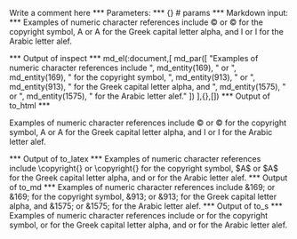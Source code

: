 Write a comment here
*** Parameters: ***
{} # params 
*** Markdown input: ***
Examples of numeric character references include &#169; or &#xA9; for the copyright symbol, &#913; or &#x391; for the Greek capital letter alpha, and &#1575; or &#x627; for the Arabic letter alef.


*** Output of inspect ***
md_el(:document,[
	md_par([
		"Examples of numeric character references include ",
		md_entity(169),
		" or ",
		md_entity(169),
		" for the copyright symbol, ",
		md_entity(913),
		" or ",
		md_entity(913),
		" for the Greek capital letter alpha, and ",
		md_entity(1575),
		" or ",
		md_entity(1575),
		" for the Arabic letter alef."
	])
],{},[])
*** Output of to_html ***
<p>Examples of numeric character references include © or © for the copyright symbol, Α or Α for the Greek capital letter alpha, and ا or ا for the Arabic letter alef.</p>
*** Output of to_latex ***
Examples of numeric character references include \copyright{} or \copyright{} for the copyright symbol, $A$ or $A$ for the Greek capital letter alpha, and  or  for the Arabic letter alef.
*** Output of to_md ***
Examples of numeric character
references include &169; or &169; for
the copyright symbol, &913; or &913;
for the Greek capital letter alpha,
and &1575; or &1575; for the Arabic
letter alef.
*** Output of to_s ***
Examples of numeric character references include  or  for the copyright symbol,  or  for the Greek capital letter alpha, and  or  for the Arabic letter alef.
